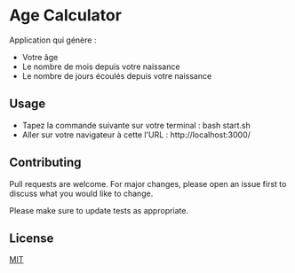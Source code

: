# Age Calculator

Application qui génère :

- Votre âge
- Le nombre de mois depuis votre naissance
- Le nombre de jours écoulés depuis votre naissance

## Usage

- Tapez la commande suivante sur votre terminal : bash start.sh
- Aller sur votre navigateur à cette l'URL : http://localhost:3000/

## Contributing

Pull requests are welcome. For major changes, please open an issue first
to discuss what you would like to change.

Please make sure to update tests as appropriate.

## License

[MIT](https://choosealicense.com/licenses/mit/)
